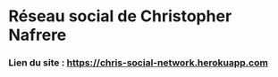 # Réseau social de Christopher Nafrere
### Lien du site : https://chris-social-network.herokuapp.com
